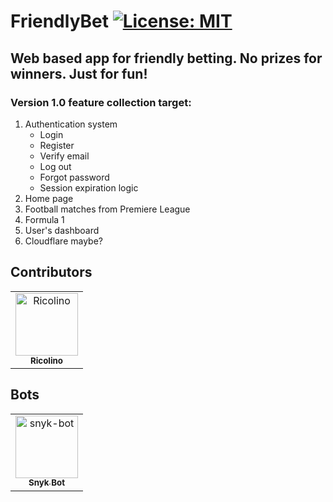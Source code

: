 # FriendlyBet [![License: MIT](https://img.shields.io/badge/License-MIT-yellow.svg)](https://opensource.org/licenses/MIT)

## Web based app for friendly betting. No prizes for winners. Just for fun!

### Version 1.0 feature collection target:
1) Authentication system
    - Login
    - Register
    - Verify email
    - Log out
    - Forgot password
    - Session expiration logic
2) Home page
3) Football matches from Premiere League
4) Formula 1
5) User's dashboard
6) Cloudflare maybe?


## Contributors

<!-- readme: collaborators,contributors,snyk-bot -start -->
<table>
<tr>
    <td align="center">
        <a href="https://github.com/Ricolino">
            <img src="https://github.com/Ricolino.png" width="100;" alt="Ricolino"/>
            <br />
            <sub><b>Ricolino</b></sub>
        </a>
    </td></tr>
</table>
<!-- readme: collaborators,contributors,snyk-bot -end -->

## Bots

<!-- readme: snyk-bot,bots -start -->
<table>
<tr>
    <td align="center">
        <a href="https://github.com/snyk-bot">
            <img src="https://avatars.githubusercontent.com/u/19733683?v=4" width="100;" alt="snyk-bot"/>
            <br />
            <sub><b>Snyk Bot</b></sub>
        </a>
    </td>
</tr>
</table>
<!-- readme: snyk-bot,bots -end -->
